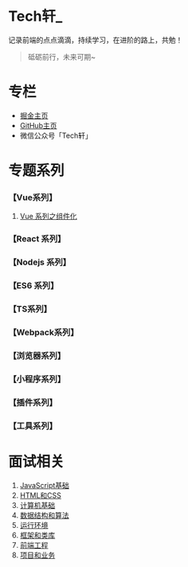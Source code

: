 # Tech轩_

记录前端的点点滴滴，持续学习，在进阶的路上，共勉！

> 砥砺前行，未来可期~

# 专栏

- [掘金主页](https://juejin.im/user/166781500005421/posts)
- [GitHub主页](https://github.com/Sofiya-xuanxuan/Blog)
- 微信公众号「Tech轩」

# 专题系列

### 【Vue系列】

1. [Vue 系列之组件化](https://github.com/Sofiya-xuanxuan/Blog/issues/1)

### 【React 系列】

### 【Nodejs 系列】

### 【ES6 系列】

### 【TS系列】

### 【Webpack系列】

### 【浏览器系列】

### 【小程序系列】

### 【插件系列】

### 【工具系列】

# 面试相关

1. [JavaScript基础](https://github.com/Sofiya-xuanxuan/Blog/tree/master/interview_related/JavaScript%E5%9F%BA%E7%A1%80)
2. [HTML和CSS](https://github.com/Sofiya-xuanxuan/Blog/tree/master/interview_related/HTML%E5%92%8CCSS)
3. [计算机基础]()
4. [数据结构和算法]()
5. [运行环境]()
6. [框架和类库]()
7. [前端工程]()
8. [项目和业务]()





​																

